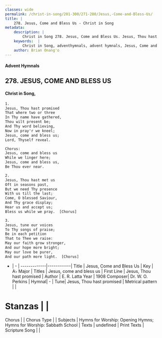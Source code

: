 ```yaml
---
classes: wide
permalink: /christ-in-song/201-300/271-280/Jesus,-Come-and-Bless-Us/
title: |
    278. Jesus, Come and Bless Us - Christ in Song
metadata:
    description: |
        Christ in Song 278. Jesus, Come and Bless Us. Jesus, Thou hast promised That where two or three In Thy name have gathered, Thou wilt present be; And Thy word believing, Now in pray'r we kneel; Jesus, come and bless us; Lord, Thyself reveal. Chorus: Jesus, come and bless us While we linger here; Jesus, come and bless us, Be Thou ever near.
    keywords:  |
        Christ in Song, adventhymnals, advent hymnals, Jesus, Come and Bless Us, Jesus, Thou hast promised. Jesus, come and bless us
    author: Brian Onang'o
---
```


#### Advent Hymnals
## 278. JESUS, COME AND BLESS US
####  Christ in Song,

```txt
1.
Jesus, Thou hast promised
That where two or three
In Thy name have gathered,
Thou wilt present be;
And Thy word believing,
Now in pray'r we kneel;
Jesus, come and bless us;
Lord, Thyself reveal.

Chorus:
Jesus, come and bless us
While we linger here;
Jesus, come and bless us,
Be Thou ever near.

2.
Jesus, Thou hast met us
Oft in seasons past,
But we need Thy presence
With us till the last;
Come, O blessed Saviour,
And Thy grace display;
Hear us and accept us;
Bless us while we pray.  [Chorus]

3.
Jesus, tune our voices
To Thy songs of praise;
Be in each petition
That to Thee we raise:
May our faith grow stronger,
And our hope more bright;
May our love be purer,
And our path more light.  [Chorus]

```

- |   -  |
-------------|------------|
Title | Jesus, Come and Bless Us |
Key | A♭ Major |
Titles | Jesus, come and bless us |
First Line | Jesus, Thou hast promised |
Author | E. R. Latta
Year | 1908
Composer| Dr. W. O. Perkins |
Hymnal|  - |
Tune| Jesus, Thou hast promised |
Metrical pattern | |
# Stanzas |  |
Chorus |  |
Chorus Type |  |
Subjects | Hymns for Worship: Opening Hymns; Hymns for Worship: Sabbath School |
Texts | undefined |
Print Texts | 
Scripture Song |  |
    
